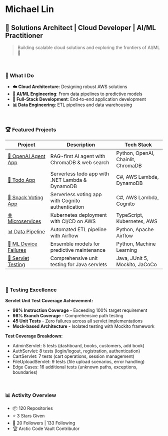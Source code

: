 # Michael Lin

## 🚀 Solutions Architect | Cloud Developer | AI/ML Practitioner

> Building scalable cloud solutions and exploring the frontiers of AI/ML 🌟

<br>

### 🎯 What I Do

- **☁️ Cloud Architecture**: Designing robust AWS solutions
- **🤖 AI/ML Engineering**: From data pipelines to predictive models  
- **🔧 Full-Stack Development**: End-to-end application development
- **📊 Data Engineering**: ETL pipelines and data warehousing

<br>

### 🏆 Featured Projects

| Project | Description | Tech Stack |
|---------|-------------|------------|
| [🤖 OpenAI Agent App](https://github.com/michlin0825/openai-agent-app-20250929) | RAG-first AI agent with ChromaDB & web search | Python, OpenAI, Chainlit, ChromaDB |
| [🎯 Todo App](https://github.com/michlin0825/TodoListApp_Lambda_Public) | Serverless todo app with .NET Lambda & DynamoDB | C#, AWS Lambda, DynamoDB |
| [🍿 Snack Voting App](https://github.com/michlin0825/SnackVotingApp_Cognito_2025-07-27) | Serverless voting app with Cognito authentication | C#, AWS Lambda, Cognito |
| [☸️ Microservices](https://github.com/michlin0825/CDND-Udagram-Review) | Kubernetes deployment with CI/CD on AWS | TypeScript, Kubernetes, AWS |
| [📊 Data Pipeline](https://github.com/michlin0825/DEND-Project-5-Data-Pipeline) | Automated ETL pipeline with Airflow | Python, Apache Airflow |
| [🤖 ML Device Failures](https://github.com/michlin0825/MLND-Project-Capstone-Predicting-Device-Failures) | Ensemble models for predictive maintenance | Python, Machine Learning |
| [🧪 Servlet Testing](https://github.com/michlin0825/servlet-unit-tests) | Comprehensive unit testing for Java servlets | Java, JUnit 5, Mockito, JaCoCo |

<br>

### 🧪 Testing Excellence

**Servlet Unit Test Coverage Achievement:**
- **98% Instruction Coverage** - Exceeding 100% target requirement
- **98% Branch Coverage** - Comprehensive path testing
- **45 Unit Tests** - Zero failures across all servlet implementations
- **Mock-based Architecture** - Isolated testing with Mockito framework

**Test Coverage Breakdown:**
- AdminServlet: 5 tests (dashboard, books, customers, add book)
- AuthServlet: 8 tests (login/logout, registration, authentication)
- CartServlet: 7 tests (cart operations, session management)
- FileUploadServlet: 9 tests (file upload scenarios, error handling)
- Edge Cases: 16 additional tests (unknown paths, exceptions, boundaries)

<br>

### 📊 Activity Overview

- 📦 120 Repositories
- ⭐ 3 Stars Given  
- 👥 20 Followers | 133 Following
- 🏆 Arctic Code Vault Contributor



